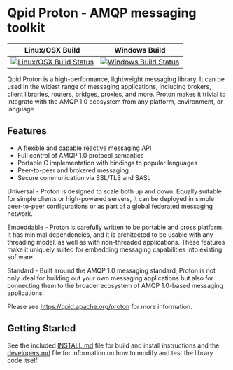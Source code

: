 Qpid Proton - AMQP messaging toolkit
====================================

Linux/OSX Build | Windows Build
----------------|---------------
[![Linux/OSX Build Status](https://travis-ci.org/apache/qpid-proton.svg?branch=master)](https://travis-ci.org/apache/qpid-proton) | [![Windows Build Status](https://ci.appveyor.com/api/projects/status/github/apache/qpid-proton?branch=master&svg=true)](https://ci.appveyor.com/project/ke4qqq/qpid-proton/branch/master)

Qpid Proton is a high-performance, lightweight messaging library. It can be
used in the widest range of messaging applications, including brokers, client
libraries, routers, bridges, proxies, and more. Proton makes it trivial to
integrate with the AMQP 1.0 ecosystem from any platform, environment, or
language

Features
--------

  - A flexible and capable reactive messaging API
  - Full control of AMQP 1.0 protocol semantics
  - Portable C implementation with bindings to popular languages
  - Peer-to-peer and brokered messaging
  - Secure communication via SSL/TLS and SASL

Universal - Proton is designed to scale both up and down. Equally suitable for
simple clients or high-powered servers, it can be deployed in simple
peer-to-peer configurations or as part of a global federated messaging network.

Embeddable - Proton is carefully written to be portable and cross platform. It
has minimal dependencies, and it is architected to be usable with any threading
model, as well as with non-threaded applications. These features make it
uniquely suited for embedding messaging capabilities into existing software.

Standard - Built around the AMQP 1.0 messaging standard, Proton is not only
ideal for building out your own messaging applications but also for connecting
them to the broader ecosystem of AMQP 1.0-based messaging applications.

Please see <https://qpid.apache.org/proton> for more information.

Getting Started
---------------

See the included [INSTALL.md](INSTALL.md) file for build and install
instructions and the [developers.md](docs/developers.md) file for
information on how to modify and test the library code itself.
